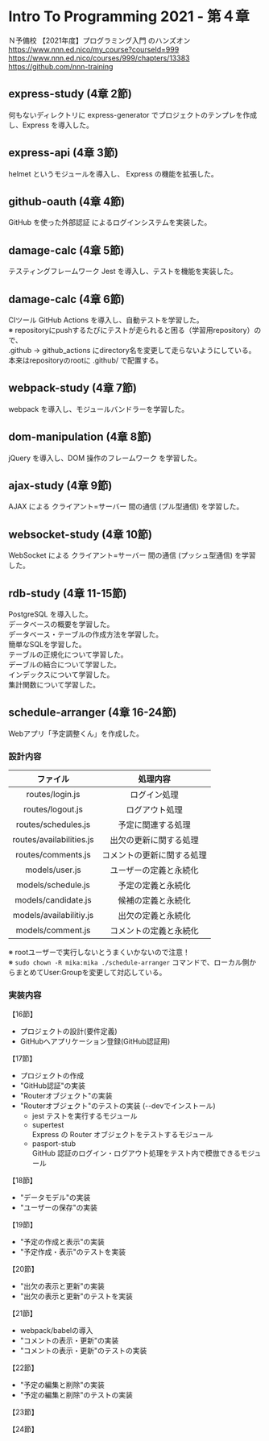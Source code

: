 # Intro To Programming 2021 - 第４章

Ｎ予備校 【2021年度】プログラミング入門 のハンズオン  
https://www.nnn.ed.nico/my_course?courseId=999  
https://www.nnn.ed.nico/courses/999/chapters/13383  
https://github.com/nnn-training  


## express-study (4章 2節)

何もないディレクトリに express-generator でプロジェクトのテンプレを作成し、Express を導入した。  


## express-api (4章 3節)

helmet というモジュールを導入し、 Express の機能を拡張した。  


## github-oauth (4章 4節)

GitHub を使った外部認証 によるログインシステムを実装した。  


## damage-calc (4章 5節)

テスティングフレームワーク Jest を導入し、テストを機能を実装した。  


## damage-calc (4章 6節)

CIツール GitHub Actions を導入し、自動テストを学習した。  
※ repositoryにpushするたびにテストが走られると困る（学習用repository）ので、  
   .github → github_actions にdirectory名を変更して走らないようにしている。  
   本来はrepositoryのrootに .github/ で配置する。  


## webpack-study (4章 7節)

webpack を導入し、モジュールバンドラーを学習した。  


## dom-manipulation (4章 8節)

jQuery を導入し、DOM 操作のフレームワーク を学習した。  


## ajax-study (4章 9節)

AJAX による クライアント=サーバー 間の通信 (プル型通信) を学習した。  


## websocket-study (4章 10節)

WebSocket による クライアント=サーバー 間の通信 (プッシュ型通信) を学習した。  


## rdb-study (4章 11-15節)

PostgreSQL を導入した。  
データベースの概要を学習した。  
データベース・テーブルの作成方法を学習した。  
簡単なSQLを学習した。  
テーブルの正規化について学習した。  
デーブルの結合について学習した。  
インデックスについて学習した。  
集計関数について学習した。  


## schedule-arranger (4章 16-24節)

Webアプリ「予定調整くん」を作成した。  

### 設計内容

|ファイル                |処理内容                  |
|:----------------------:|:------------------------:|
|routes/login.js         |ログイン処理              |
|routes/logout.js        |ログアウト処理            |
|routes/schedules.js     |予定に関連する処理        |
|routes/availabilities.js|出欠の更新に関する処理    |
|routes/comments.js      |コメントの更新に関する処理|
|models/user.js          |ユーザーの定義と永続化    |
|models/schedule.js      |予定の定義と永続化        |
|models/candidate.js     |候補の定義と永続化        |
|models/availabilitiy.js |出欠の定義と永続化        |
|models/comment.js       |コメントの定義と永続化    |

※ rootユーザーで実行しないとうまくいかないので注意！  
※ `sudo chown -R mika:mika ./schedule-arranger` コマンドで、ローカル側からまとめてUser:Groupを変更して対応している。  

### 実装内容

【16節】  
- プロジェクトの設計(要件定義)  
- GitHubへアプリケーション登録(GitHub認証用)  

【17節】  
- プロジェクトの作成  
- "GitHub認証"の実装  
- "Routerオブジェクト"の実装  
- "Routerオブジェクト"のテストの実装 (--devでインストール)  
   - jest
      テストを実行するモジュール
   - supertest  
      Express の Router オブジェクトをテストするモジュール  
   - pasport-stub  
      GitHub 認証のログイン・ログアウト処理をテスト内で模倣できるモジュール  

【18節】  
- "データモデル"の実装  
- "ユーザーの保存"の実装  

【19節】  
- "予定の作成と表示"の実装  
- "予定作成・表示"のテストを実装  

【20節】  
- "出欠の表示と更新"の実装  
- "出欠の表示と更新"のテストを実装

【21節】  
- webpack/babelの導入  
- "コメントの表示・更新"の実装  
- "コメントの表示・更新"のテストの実装  

【22節】  
- "予定の編集と削除"の実装  
- "予定の編集と削除"のテストの実装  

【23節】  


【24節】  



